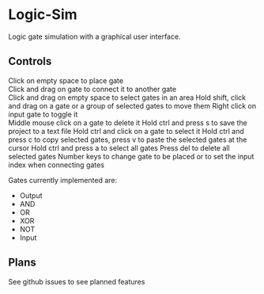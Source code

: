# Logic-Sim
Logic gate simulation with a graphical user interface.

## Controls
Click on empty space to place gate  
Click and drag on gate to connect it to another gate  
Click and drag on empty space to select gates in an area
Hold shift, click and drag on a gate or a group of selected gates to move them
Right click on input gate to toggle it  
Middle mouse click on a gate to delete it
Hold ctrl and press s to save the project to a text file
Hold ctrl and click on a gate to select it
Hold ctrl and press c to copy selected gates, press v to paste the selected gates at the cursor
Hold ctrl and press a to select all gates
Press del to delete all selected gates
Number keys to change gate to be placed or to set the input index when connecting gates

Gates currently implemented are:
* Output
* AND
* OR
* XOR
* NOT
* Input

## Plans
See github issues to see planned features